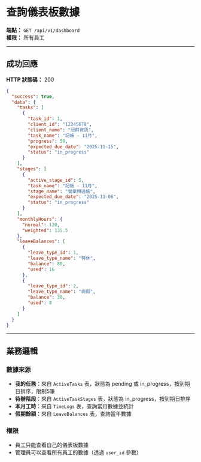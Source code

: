 # 查詢儀表板數據

**端點：** `GET /api/v1/dashboard`  
**權限：** 所有員工

---

## 成功回應

**HTTP 狀態碼：** 200

```json
{
  "success": true,
  "data": {
    "tasks": [
      {
        "task_id": 1,
        "client_id": "12345678",
        "client_name": "冠群資訊",
        "task_name": "記帳 - 11月",
        "progress": 50,
        "expected_due_date": "2025-11-15",
        "status": "in_progress"
      }
    ],
    "stages": [
      {
        "active_stage_id": 5,
        "task_name": "記帳 - 11月",
        "stage_name": "營業稅過帳",
        "expected_due_date": "2025-11-06",
        "status": "in_progress"
      }
    ],
    "monthlyHours": {
      "normal": 120,
      "weighted": 135.5
    },
    "leaveBalances": [
      {
        "leave_type_id": 1,
        "leave_type_name": "特休",
        "balance": 80,
        "used": 16
      },
      {
        "leave_type_id": 2,
        "leave_type_name": "病假",
        "balance": 30,
        "used": 8
      }
    ]
  }
}
```

---

## 業務邏輯

### 數據來源
- **我的任務**：來自 `ActiveTasks` 表，狀態為 pending 或 in_progress，按到期日排序，限制5筆
- **待辦階段**：來自 `ActiveTaskStages` 表，狀態為 in_progress，按到期日排序
- **本月工時**：來自 `TimeLogs` 表，查詢當月數據並統計
- **假期餘額**：來自 `LeaveBalances` 表，查詢當年數據

### 權限
- 員工只能查看自己的儀表板數據
- 管理員可以查看所有員工的數據（透過 `user_id` 參數）


